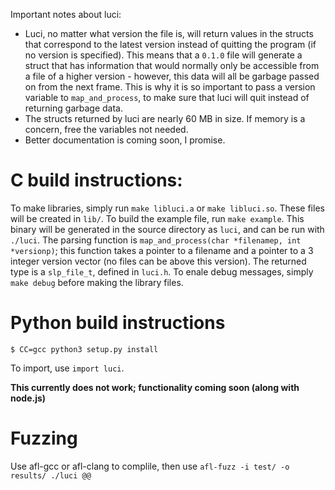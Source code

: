 Important notes about luci:
- Luci, no matter what version the file is, will return values in the structs that correspond to the latest version instead of quitting the program (if no version is specified). This means that a ``0.1.0`` file will generate a struct that has information that would normally only be accessible from a file of a higher version - however, this data will all be garbage passed on from the next frame. This is why it is so important to pass a version variable to ``map_and_process``, to make sure that luci will quit instead of returning garbage data.
- The structs returned by luci are nearly 60 MB in size. If memory is a concern, free the variables not needed.
- Better documentation is coming soon, I promise.

C build instructions:
====================
To make libraries, simply run ``make libluci.a`` or ``make libluci.so``. These files will be created in ``lib/``. To build the example file, run ``make example``. This binary will be generated in the source directory as ``luci``, and can be run with ``./luci``. The parsing function is ``map_and_process(char *filenamep, int *versionp)``; this function takes a pointer to a filename and a pointer to a 3 integer version vector (no files can be above this version). The returned type is a ``slp_file_t``, defined in ``luci.h``. To enale debug messages, simply ``make debug`` before making the library files.


Python build instructions
====================

``$ CC=gcc python3 setup.py install``

To import, use ``import luci``.

**This currently does not work; functionality coming soon (along with node.js)**

Fuzzing
====================

Use afl-gcc or afl-clang to complile, then use ``afl-fuzz -i test/ -o results/ ./luci @@``


